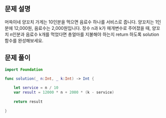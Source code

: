 
## 문제 설명
머쓱이네 양꼬치 가게는 10인분을 먹으면 음료수 하나를 서비스로 줍니다. 양꼬치는 1인분에 12,000원, 음료수는 2,000원입니다. 정수 n과 k가 매개변수로 주어졌을 때, 양꼬치 n인분과 음료수 k개를 먹었다면 총얼마를 지불해야 하는지 return 하도록 solution 함수를 완성해보세요.
<br>

## 문제 풀이

```swift
import Foundation

func solution(_ n:Int, _ k:Int) -> Int {
    
    let service = n / 10
    var result = 12000 * n + 2000 * (k - service)
    
    return result 
    
}
```

